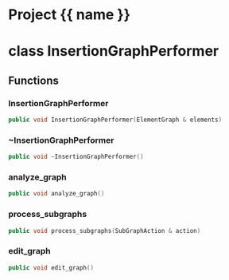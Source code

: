 <script setup>
import {useRoute} from 'vitepress'
const {path} = useRoute()
const tokens = path.split('/')
const words = tokens[2].split('-');
for (let i = 0; i < words.length; i++) {
    words[i] = words[i].charAt(0).toUpperCase() + words[i].slice(1);
    words[i] = words[i].replace('geode', 'Geode')
}
const name = words.join('-');
</script>
# Project {{ name }}

# class InsertionGraphPerformer


## Functions

### InsertionGraphPerformer

```cpp
public void InsertionGraphPerformer(ElementGraph & elements)
```


### ~InsertionGraphPerformer

```cpp
public void ~InsertionGraphPerformer()
```


### analyze_graph

```cpp
public void analyze_graph()
```


### process_subgraphs

```cpp
public void process_subgraphs(SubGraphAction & action)
```


### edit_graph

```cpp
public void edit_graph()
```




